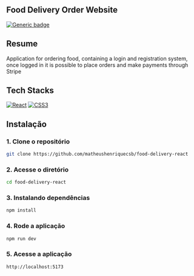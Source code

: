 ## Food Delivery Order Website

[![Generic badge](https://img.shields.io/badge/WEBSITE-CLICK-HERE.svg)](https://delivery-food-order.netlify.app)

 
## Resume

<p>Application for ordering food, containing a login and registration system, once logged in it is possible to place orders and make payments through Stripe</p>

## Tech Stacks

[![React](https://img.shields.io/badge/-React-333333?style=flat&logo=react)](https://pt-br.reactjs.org) 
[![CSS3](https://img.shields.io/badge/-CSS3-333333?style=flat&logo=css3&logoColor=blue)](https://developer.mozilla.org/pt-BR/docs/Web/CSS)

## Instalação

### 1. Clone o repositório

```bash
git clone https://github.com/matheushenriquecsb/food-delivery-react
```

### 2. Acesse o diretório

```bash
cd food-delivery-react
```

### 3. Instalando dependências

```bash
npm install
```

### 4. Rode a aplicação

```bash
npm run dev
```

### 5. Acesse a aplicação

```bash
http://localhost:5173
```
